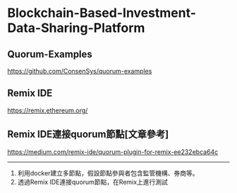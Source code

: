 # Blockchain-Based-Investment-Data-Sharing-Platform

## Quorum-Examples
https://github.com/ConsenSys/quorum-examples

## Remix IDE
https://remix.ethereum.org/

## Remix IDE連接quorum節點[文章參考]
https://medium.com/remix-ide/quorum-plugin-for-remix-ee232ebca64c


---------------------------------------

1. 利用docker建立多節點，假設節點參與者包含監管機構、券商等。
2. 透過Remix IDE連接quorum節點，在Remix上進行測試
